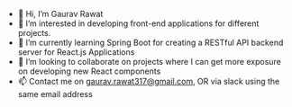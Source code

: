 - 👋 Hi, I’m Gaurav Rawat
- 👀 I’m interested in developing front-end applications for different projects.
- 🌱 I’m currently learning Spring Boot for creating a RESTful API backend server for React.js Applications
- 💞️ I’m looking to collaborate on projects where I can get more exposure on developing new React components
- 📫 Contact me on gaurav.rawat317@gmail.com, OR via slack using the same email address

<!---
GauravRawat01/GauravRawat01 is a ✨ special ✨ repository because its `README.md` (this file) appears on your GitHub profile.
You can click the Preview link to take a look at your changes.
--->

